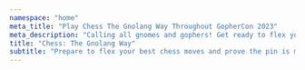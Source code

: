 ```yaml
---
namespace: "home"
meta_title: "Play Chess The Gnolang Way Throughout GopherCon 2023"
meta_description: "Calling all gnomes and gophers! Get ready to flex your best moves and play chess the Gnolang way to win some seriously cool prizes during GopherCon 2023."
title: "Chess: The Gnolang Way"
subtitle: "Prepare to flex your best chess moves and prove the pin is mightier than the sword! Throughout GopherCon 2023, compete against other gophers to win some seriously cool prizes."
---
```

